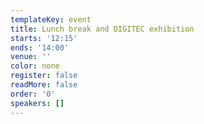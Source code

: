 ```yaml
---
templateKey: event
title: Lunch break and DIGITEC exhibition
starts: '12:15'
ends: '14:00'
venue: ''
color: none
register: false
readMore: false
order: '0'
speakers: []
---
```

